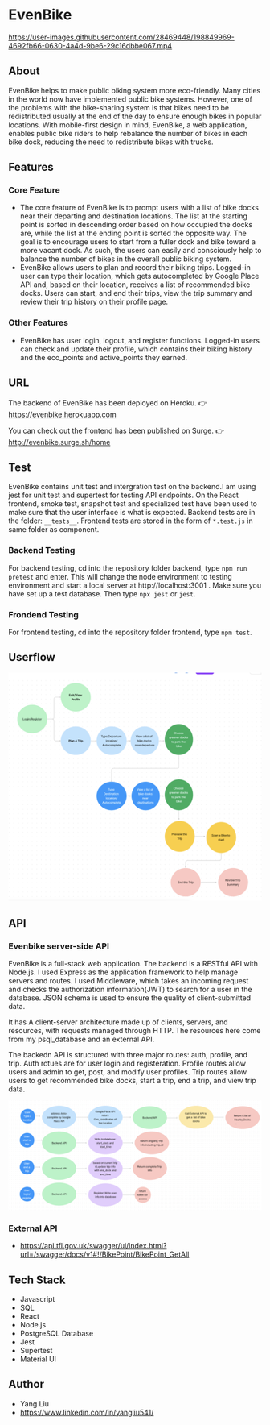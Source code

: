 # EvenBike 


https://user-images.githubusercontent.com/28469448/198849969-4692fb66-0630-4a4d-9be6-29c16dbbe067.mp4



## About

EvenBike helps to make public biking system more eco-friendly. Many cities in the world now have implemented public bike systems. However, one of the problems with the bike-sharing system is that bikes need to be redistributed usually at the end of the day to ensure enough bikes in popular locations. With mobile-first design in mind, EvenBike, a web application, enables public bike riders to help rebalance the number of bikes in each bike dock, reducing the need to redistribute bikes with trucks. 

## Features

### Core Feature
* The core feature of EvenBike is to prompt users with a list of bike docks near their departing and destination locations. The list at the starting point is sorted in descending order based on how occupied the docks are, while the list at the ending point is sorted the opposite way. The goal is to encourage users to start from a fuller dock and bike toward a more vacant dock. As such, the users can easily and consciously help to balance the number of bikes in the overall public biking system. 
* EvenBike allows users to plan and record their biking trips. Logged-in user can type their location, which gets autocompleted by Google Place API and, based on their location, receives a list of recommended bike docks. Users can start, and end their trips, view the trip summary and review their trip history on their profile page. 

### Other Features

* EvenBike has user login, logout, and register functions. Logged-in users can check and update their profile, which contains their biking history and the eco_points and active_points they earned. 


## URL
The backend of EvenBike has been deployed on Heroku. 👉 https://evenbike.herokuapp.com 

You can check out the frontend has been published on Surge. 👉 http://evenbike.surge.sh/home

## Test
EvenBike contains unit test and intergration test on the backend.I am using jest for unit test and supertest for testing API endpoints. On the React frontend, smoke test, snapshot test and specialized test have been used to make sure that the user interface is what is expected. Backend tests are in the folder: `__tests__`. Frontend tests are stored in the form of `*.test.js` in same folder as component. 

### Backend Testing
For backend testing, cd into the repository folder backend, type `npm run pretest` and enter. This will change the node environment to testing environment and start a local server at http://localhost:3001 . Make sure you have set up a test database. Then type `npx jest` or `jest`. 

### Frondend Testing
For frontend testing, cd into the repository folder frontend, type `npm test`.

## Userflow
![Userflow created on Figma](https://github.com/nonagonyang/evenbike_backend/blob/main/userflow.png "EvenBike Userflow")


## API

### Evenbike server-side API
EvenBike is a full-stack web application. The backend is a RESTful API with Node.js. I used Express as the application framework to help manage servers and routes. I used Middleware, which takes an incoming request and checks the authorization information(JWT) to search for a user in the database. JSON schema is used to ensure the quality of client-submitted data.

It has A client-server architecture made up of clients, servers, and resources, with requests managed through HTTP. The resources here come from my psql_database and an external API.

The backedn API is structured with three major routes: auth, profile, and trip. Auth rotues are for user login and registeration. Profile routes allow users and admin to get, post, and modify user profiles. Trip routes allow users to get recommended bike docks, start a trip, end a trip, and view trip data. 

![API design created on Figma](https://github.com/nonagonyang/evenbike_backend/blob/main/API%20design.png "EvenBike Backend API design")


### External API 
* https://api.tfl.gov.uk/swagger/ui/index.html?url=/swagger/docs/v1#!/BikePoint/BikePoint_GetAll


## Tech Stack
* Javascript
* SQL
* React
* Node.js
* PostgreSQL Database
* Jest
* Supertest
* Material UI


## Author

* Yang Liu
* https://www.linkedin.com/in/yangliu541/
